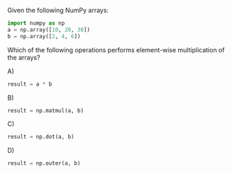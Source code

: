 Given the following NumPy arrays:

```python
import numpy as np
a = np.array([10, 20, 30])
b = np.array([2, 4, 6])
```

Which of the following operations performs element-wise multiplication of the arrays?

A) 
```python
result = a * b
```

B) 
```python
result = np.matmul(a, b)
```

C) 
```python
result = np.dot(a, b)
```

D) 
```python
result = np.outer(a, b)
```

<!-- Answer: A) -->